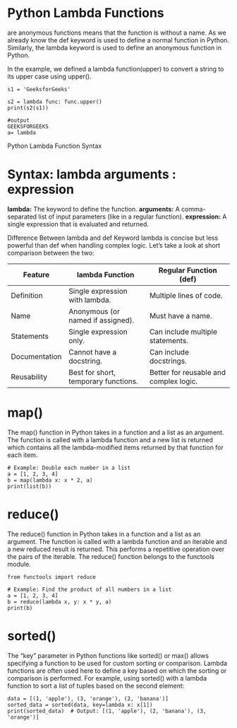 # Python Lambda Functions 
are anonymous functions means that the function is without a name. As we already know the def keyword is used to define a normal function in Python. 
Similarly, the lambda keyword is used to define an anonymous function in Python. 

In the example, we defined a lambda function(upper) to convert a string to its upper case using upper().

```
s1 = 'GeeksforGeeks'

s2 = lambda func: func.upper()
print(s2(s1))

#output
GEEKSFORGEEKS
a= lambda
```

Python Lambda Function Syntax
# Syntax: lambda arguments : expression

**lambda:** The keyword to define the function.
**arguments:** A comma-separated list of input parameters (like in a regular function).
**expression:** A single expression that is evaluated and returned.

Difference Between lambda and def Keyword
lambda is concise but less powerful than def when handling complex logic. Let’s take a look at short comparison between the two:

| Feature	| lambda Function	| Regular Function (def) |
| ----- | -------- | ------------------|
|Definition |	Single expression with lambda.	| Multiple lines of code.|
|Name	 | Anonymous (or named if assigned).	| Must have a name. |
| Statements	| Single expression only. | 	Can include multiple statements.|
| Documentation	| Cannot have a docstring.	|Can include docstrings. |
| Reusability |	Best for short, temporary functions. |	Better for reusable and complex logic.|

# map()
The map() function in Python takes in a function and a list as an argument. 
The function is called with a lambda function and a new list is returned which contains 
all the lambda-modified items returned by that function for each item.
```# Example: 
# Example: Double each number in a list
a = [1, 2, 3, 4]
b = map(lambda x: x * 2, a)
print(list(b))
```
# reduce()
The reduce() function in Python takes in a function and a list as an argument. 
The function is called with a lambda function and an iterable and a new reduced result is returned. 
This performs a repetitive operation over the pairs of the iterable. The reduce() function belongs to the functools module. 

```
from functools import reduce

# Example: Find the product of all numbers in a list
a = [1, 2, 3, 4]
b = reduce(lambda x, y: x * y, a)
print(b)
```

# sorted()
The “key” parameter in Python functions like sorted() or max() allows specifying a function to be used for custom sorting or comparison. 
Lambda functions are often used here to define a key based on which the sorting or comparison is performed.
For example, using sorted() with a lambda function to sort a list of tuples based on the second element:
```
data = [(1, 'apple'), (3, 'orange'), (2, 'banana')]
sorted_data = sorted(data, key=lambda x: x[1])
print(sorted_data)  # Output: [(1, 'apple'), (2, 'banana'), (3, 'orange')]

```
